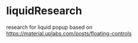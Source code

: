 # liquidResearch
research for liquid popup based on https://material.uplabs.com/posts/floating-controls
